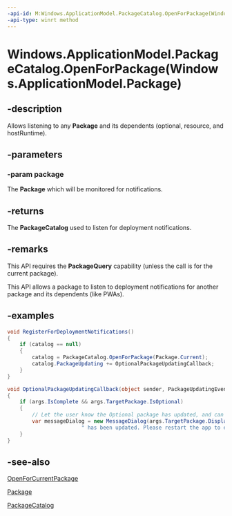 ```yaml
---
-api-id: M:Windows.ApplicationModel.PackageCatalog.OpenForPackage(Windows.ApplicationModel.Package)
-api-type: winrt method
---
```


# Windows.ApplicationModel.PackageCatalog.OpenForPackage(Windows.ApplicationModel.Package)

<!--
public static Windows.ApplicationModel.PackageCatalog OpenForPackage (Windows.ApplicationModel.Package package);
-->

## -description

Allows listening to any **Package** and its dependents (optional, resource, and hostRuntime).

## -parameters

### -param package

The **Package** which will be monitored for notifications.

## -returns

The **PackageCatalog** used to listen for deployment notifications.

## -remarks

This API requires the **PackageQuery** capability (unless the call is for the current package).

This API allows a package to listen to deployment notifications for another package and its dependents (like PWAs).

## -examples

```csharp
void RegisterForDeploymentNotifications()
{
    if (catalog == null)
    {
        catalog = PackageCatalog.OpenForPackage(Package.Current);
        catalog.PackageUpdating += OptionalPackageUpdatingCallback;
    }
}

void OptionalPackageUpdatingCallback(object sender, PackageUpdatingEventArgs args)
{
    if (args.IsComplete && args.TargetPackage.IsOptional)
    {
        // Let the user know the Optional package has updated, and can be used now
        var messageDialog = new MessageDialog(args.TargetPackage.DisplayName + 
                        " has been updated. Please restart the app to enjoy our latest features.");
    }
}
```

## -see-also

[OpenForCurrentPackage](packagecatalog_openforcurrentpackage_1766019189.md)

[Package](package.md)

[PackageCatalog](packagecatalog.md)
